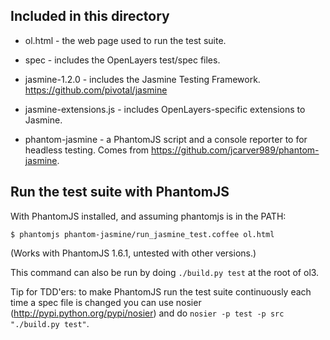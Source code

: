 Included in this directory
--------------------------

- ol.html - the web page used to run the test suite.

- spec - includes the OpenLayers test/spec files.

- jasmine-1.2.0 - includes the Jasmine Testing Framework.
  https://github.com/pivotal/jasmine

- jasmine-extensions.js - includes OpenLayers-specific extensions to Jasmine.

- phantom-jasmine - a PhantomJS script and a console reporter to for headless
  testing. Comes from https://github.com/jcarver989/phantom-jasmine.

Run the test suite with PhantomJS
---------------------------------

With PhantomJS installed, and assuming phantomjs is in the PATH:

    $ phantomjs phantom-jasmine/run_jasmine_test.coffee ol.html

(Works with PhantomJS 1.6.1, untested with other versions.)

This command can also be run by doing `./build.py test` at the root of ol3.

Tip for TDD'ers: to make PhantomJS run the test suite continuously each time
a spec file is changed you can use nosier (http://pypi.python.org/pypi/nosier)
and do `nosier -p test -p src "./build.py test"`.
